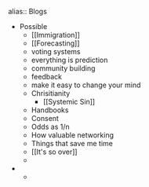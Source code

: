 alias:: Blogs

- Possible
	- [[Immigration]]
	- [[Forecasting]]
	- voting systems
	- everything is prediction
	- community building
	- feedback
	- make it easy to change your mind
	- Chrisitianity
		- [[Systemic Sin]]
	- Handbooks
	- Consent
	- Odds as 1/n
	- How valuable networking
	- Things that save me time
	- [[It's so over]]
	-
-
	-